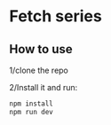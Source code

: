 # Fetch series

## How to use

1/clone the repo

2/Install it and run:

```bash
npm install
npm run dev
```


